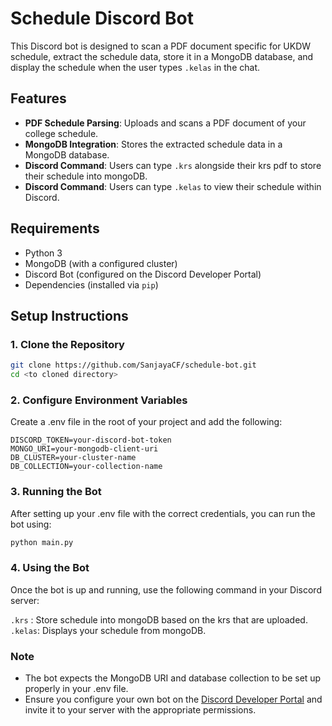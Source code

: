 # Schedule Discord Bot

This Discord bot is designed to scan a PDF document specific for UKDW schedule, extract the schedule data, store it in a MongoDB database, and display the schedule when the user types `.kelas` in the chat.

## Features

- **PDF Schedule Parsing**: Uploads and scans a PDF document of your college schedule.
- **MongoDB Integration**: Stores the extracted schedule data in a MongoDB database.
- **Discord Command**: Users can type `.krs` alongside their krs pdf to store their schedule into mongoDB.
- **Discord Command**: Users can type `.kelas` to view their schedule within Discord.

## Requirements

- Python 3
- MongoDB (with a configured cluster)
- Discord Bot (configured on the Discord Developer Portal)
- Dependencies (installed via `pip`)

## Setup Instructions

### 1. Clone the Repository

```bash
git clone https://github.com/SanjayaCF/schedule-bot.git
cd <to cloned directory>
```

### 2. Configure Environment Variables
Create a .env file in the root of your project and add the following:
```env
DISCORD_TOKEN=your-discord-bot-token
MONGO_URI=your-mongodb-client-uri
DB_CLUSTER=your-cluster-name
DB_COLLECTION=your-collection-name
```

### 3.  Running the Bot
After setting up your .env file with the correct credentials, you can run the bot using:
```bash
python main.py
```

### 4. Using the Bot
Once the bot is up and running, use the following command in your Discord server:

`.krs`  : Store schedule into mongoDB based on the krs that are uploaded.</br>
`.kelas`: Displays your schedule from mongoDB.

### Note
- The bot expects the MongoDB URI and database collection to be set up properly in your .env file.
- Ensure you configure your own bot on the [Discord Developer Portal](https://discord.com/developers/applications) and invite it to your server with the appropriate permissions.